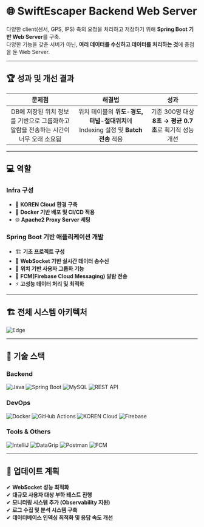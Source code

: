 # 🌐 SwiftEscaper Backend Web Server
다양한 client(센서, GPS, IPS) 측의 요청을 처리하고 저장하기 위해 **Spring Boot 기반 Web Server**를 구축.  
다양한 기능을 갖춘 서버가 아닌, **여러 데이터를 수신하고 데이터를 처리하는 것**에 중점을 둔 Web Server.

---

## 🏆 성과 및 개선 결과
| 문제점 | 해결법 | 성과 |
|:---:|:---:|:---:|
| DB에 저장된 위치 정보를 기반으로 그룹화하고 알람을 전송하는 시간이 너무 오래 소요됨 | 위치 테이블의 **위도-경도, 터널-절대위치**에 Indexing 설정 및 **Batch 전송** 적용 | 기존 300명 대상 **8초 → 평균 0.7초**로 획기적 성능 개선 |

---

## 💻 **역할**
### **Infra 구성**
- 🔧 **KOREN Cloud 환경 구축**
- 🚀 **Docker 기반 배포 및 CI/CD 적용**
- 🌐 **Apache2 Proxy Server 세팅**

### **Spring Boot 기반 애플리케이션 개발**
- 🏗 **기초 프로젝트 구성**
- 🔄 **WebSocket 기반 실시간 데이터 송수신**
- 📍 **위치 기반 사용자 그룹화 기능**
- 🔔 **FCM(Firebase Cloud Messaging) 알람 전송**
- ⚡ **고성능 데이터 처리 및 최적화**

---

## 🏗 **전체 시스템 아키텍처**
![Edge](https://github.com/user-attachments/assets/f3fc1dcc-aa87-4e3e-92ec-34730128a1e6)

---

## 🔩 **기술 스택**
### **Backend**
![Java](https://img.shields.io/badge/Java-007396?style=for-the-badge&logo=java&logoColor=white)
![Spring Boot](https://img.shields.io/badge/Spring_Boot-6DB33F?style=for-the-badge&logo=spring-boot&logoColor=white)
![MySQL](https://img.shields.io/badge/MySQL-4479A1?style=for-the-badge&logo=mysql&logoColor=white)
![REST API](https://img.shields.io/badge/REST_API-000000?style=for-the-badge&logo=rest&logoColor=white)

### **DevOps**
![Docker](https://img.shields.io/badge/Docker-2496ED?style=for-the-badge&logo=docker&logoColor=white)
![GitHub Actions](https://img.shields.io/badge/GitHub_Actions-2088FF?style=for-the-badge&logo=github-actions&logoColor=white)
![KOREN Cloud](https://img.shields.io/badge/KOREN_Cloud-0052CC?style=for-the-badge&logo=cloud&logoColor=white)
![Firebase](https://img.shields.io/badge/Firebase-FFCA28?style=for-the-badge&logo=firebase&logoColor=white)

### **Tools & Others**
![IntelliJ](https://img.shields.io/badge/IntelliJ-000000?style=for-the-badge&logo=intellij-idea&logoColor=white)
![DataGrip](https://img.shields.io/badge/DataGrip-000000?style=for-the-badge&logo=jetbrains&logoColor=white)
![Postman](https://img.shields.io/badge/Postman-FF6C37?style=for-the-badge&logo=postman&logoColor=white)
![FCM](https://img.shields.io/badge/FCM-FFCA28?style=for-the-badge&logo=firebase&logoColor=white)

---

## 📆 **업데이트 계획**
✔ **WebSocket 성능 최적화**  
✔ **대규모 사용자 대상 부하 테스트 진행**  
✔ **모니터링 시스템 추가 (Observability 지원)**  
✔ **로그 수집 및 분석 시스템 구축**  
✔ **데이터베이스 인덱싱 최적화 및 응답 속도 개선**
